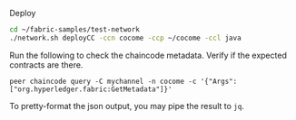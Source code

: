 

Deploy

```bash
cd ~/fabric-samples/test-network
./network.sh deployCC -ccn cocome -ccp ~/cocome -ccl java
```

Run the following to check the chaincode metadata. Verify if the expected contracts are there.
```
peer chaincode query -C mychannel -n cocome -c '{"Args":["org.hyperledger.fabric:GetMetadata"]}'
```

To pretty-format the json output, you may pipe the result to `jq`.
